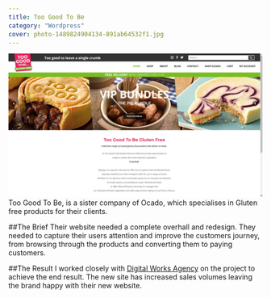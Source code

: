 ```yaml
---
title: Too Good To Be
category: "Wordpress"
cover: photo-1489824904134-891ab64532f1.jpg
---
```

![toogoodtobe.co.uk](./photo-1489824904134-891ab64532f1.jpg)
Too Good To Be, is a sister company of Ocado, which specialises in Gluten free products for their clients.

##The Brief
Their website needed a complete overhall and redesign. They needed to capture their users attention and improve the customers journey, from browsing through the products and converting them to paying customers. 


##The Result
I worked closely with [Digital Works Agency](https://digitalworksagency.com) on the project to achieve the end result. The new site has increased sales volumes leaving the brand happy with their new website.